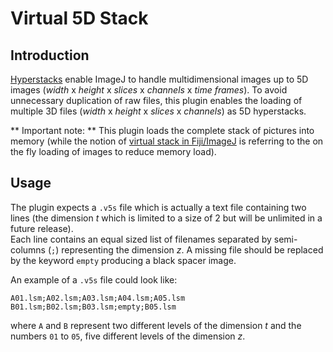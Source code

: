 # Virtual 5D Stack

## Introduction

[Hyperstacks](http://rsbweb.nih.gov/ij/docs/guide/146-8.html#sub:Hyperstacks-Intro) enable ImageJ to handle multidimensional images up to 5D images (*width* x *height* x *slices* x *channels* x *time frames*). To avoid unnecessary duplication of raw files, this plugin enables the loading of multiple 3D files (*width* x *height* x *slices* x *channels*) as 5D hyperstacks.

** Important note: ** This plugin loads the complete stack of pictures into memory (while the notion of [virtual stack in Fiji/ImageJ](http://rsbweb.nih.gov/ij/docs/guide/146-8.html#sub:Virtual-Stacks) is referring to the on the fly loading of images to reduce memory load).

## Usage

The plugin expects a `.v5s` file which is actually a text file containing two lines (the dimension *t* which is limited to a size of 2 but will be unlimited in a future release).  
Each line contains an equal sized list of filenames separated by semi-columns (`;`) representing the dimension *z*. A missing file should be replaced by the keyword `empty` producing a black spacer image.  

An example of a `.v5s` file could look like:

```
A01.lsm;A02.lsm;A03.lsm;A04.lsm;A05.lsm
B01.lsm;B02.lsm;B03.lsm;empty;B05.lsm
```

where `A` and `B` represent two different levels of the dimension *t* and the numbers `01` to `05`, five different levels of the dimension *z*.
